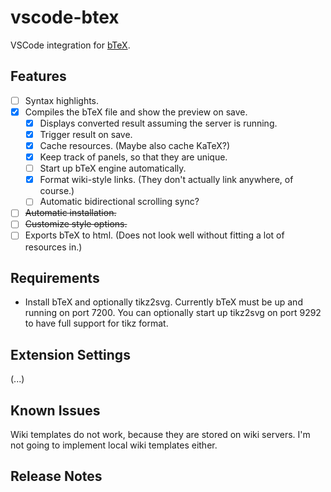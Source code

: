 # vscode-btex

VSCode integration for [bTeX](https://github.com/banana-space/btex).

## Features

- [ ] Syntax highlights.
- [X] Compiles the bTeX file and show the preview on save.
  - [X] Displays converted result assuming the server is running.
  - [X] Trigger result on save.
  - [X] Cache resources. (Maybe also cache KaTeX?)
  - [X] Keep track of panels, so that they are unique.
  - [ ] Start up bTeX engine automatically.
  - [X] Format wiki-style links. (They don't actually link anywhere, of course.)
  - [ ] Automatic bidirectional scrolling sync?
- [ ] ~~Automatic installation.~~
- [ ] ~~Customize style options.~~
- [ ] Exports bTeX to html. (Does not look well without fitting a lot of resources in.)

## Requirements

- Install bTeX and optionally tikz2svg. Currently bTeX must be up and running on port 7200. You can optionally start up tikz2svg on port 9292 to have full support for tikz format.

## Extension Settings

(...)

## Known Issues

Wiki templates do not work, because they are stored on wiki servers. I'm not going to implement local wiki templates either.

## Release Notes
